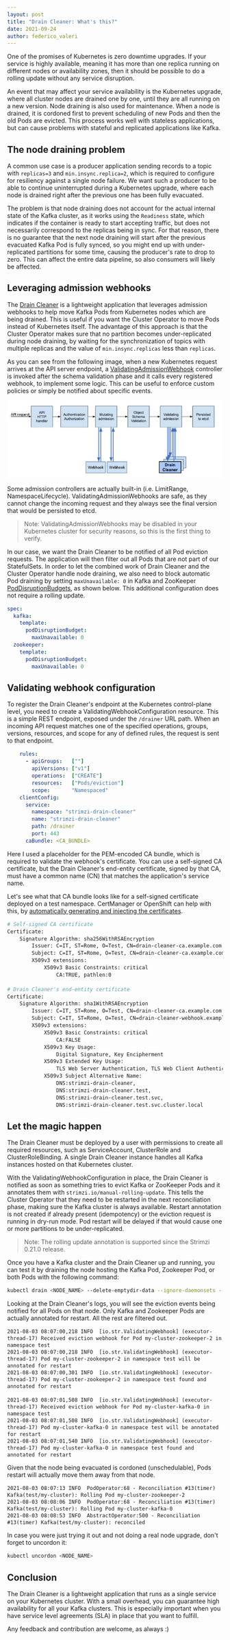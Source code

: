 ```yaml
---
layout: post
title: "Drain Cleaner: What's this?"
date: 2021-09-24
author: federico_valeri
---
```


One of the promises of Kubernetes is zero downtime upgrades. If your service is highly available, meaning it has more 
than one replica running on different nodes or availability zones, then it should be possible to do a rolling update 
without any service disruption.

An event that may affect your service availability is the Kubernetes upgrade, where all cluster nodes are drained one 
by one, until they are all running on a new version. Node draining is also used for maintenance. When a node is drained, 
it is cordoned first to prevent scheduling of new Pods and then the old Pods are evicted. This process works well with 
stateless applications, but can cause problems with stateful and replicated applications like Kafka.

<!--more-->

## The node draining problem

A common use case is a producer application sending records to a topic with `replicas=3` and `min.insync.replica=2`,
which is required to configure for resiliency against a single node failure. We want such a producer to be able to 
continue uninterrupted during a Kubernetes upgrade, where each node is drained right after the previous one has been 
fully evacuated.

The problem is that node draining does not account for the actual internal state of the Kafka cluster, as it works using
the `Readiness` state, which indicates if the container is ready to start accepting traffic, but does not necessarily
correspond to the replicas being in sync. For that reason, there is no guarantee that the next node draining will start
after the previous evacuated Kafka Pod is fully synced, so you might end up with under-replicated partitions for some
time, causing the producer's rate to drop to zero. This can affect the entire data pipeline, so also consumers will 
likely be affected.

## Leveraging admission webhooks

The [Drain Cleaner](https://github.com/strimzi/drain-cleaner) is a lightweight application that leverages admission 
webhooks to help move Kafka Pods from Kubernetes nodes which are being drained. This is useful if you want the 
Cluster Operator to move Pods instead of Kubernetes itself. The advantage of this approach is that the Cluster Operator 
makes sure that no partition becomes under-replicated during node draining, by waiting for the synchronization of topics 
with multiple replicas and the value of `min.insync.replicas` less than `replicas`.

As you can see from the following image, when a new Kubernetes request arrives at the API server endpoint, a 
[ValidatingAdmissionWebhook](https://kubernetes.io/docs/reference/access-authn-authz/extensible-admission-controllers) 
controller is invoked after the schema validation phase and it calls every registered webhook, to implement some 
logic. This can be useful to enforce custom policies or simply be notified about specific events.

![admission controllers](/assets/images/posts/2021-09-24-admission-controllers.png)

Some admission controllers are actually built-in (i.e. LimitRange, NamespaceLifecycle). ValidatingAdmissionWebhooks are 
safe, as they cannot change the incoming request and they always see the final version that would be persisted to etcd. 

> Note: ValidatingAdmissionWebhooks may be disabled in your Kubernetes cluster for security reasons, so this is the first thing to verify.

In our case, we want the Drain Cleaner to be notified of all Pod eviction requests. The application will then filter out 
all Pods that are not part of our StatefulSets. In order to let the combined work of Drain Cleaner and the Cluster 
Operator handle node draining, we also need to block automatic Pod draining by setting `maxUnavailable: 0` in Kafka and 
ZooKeeper [PodDisruptionBudgets](https://kubernetes.io/docs/concepts/workloads/Pods/disruptions/), as shown below. 
This additional configuration does not require a rolling update.

```yaml
spec:
  kafka:
    template:
      podDisruptionBudget:
        maxUnavailable: 0
  zookeeper:
    template:
      podDisruptionBudget:
        maxUnavailable: 0
```

## Validating webhook configuration

To register the Drain Cleaner's endpoint at the Kubernetes control-plane level, you need to create a 
ValidatingWebhookConfiguration resource. This is a simple REST endpoint, exposed under the `/drainer` URL path. When an 
incoming API request matches one of the specified operations, groups, versions, resources, and scope for any of defined 
rules, the request is sent to that endpoint.

```yaml
    rules:
      - apiGroups:   [""]
        apiVersions: ["v1"]
        operations:  ["CREATE"]
        resources:   ["Pods/eviction"]
        scope:       "Namespaced"
    clientConfig:
      service:
        namespace: "strimzi-drain-cleaner"
        name: "strimzi-drain-cleaner"
        path: /drainer
        port: 443
      caBundle: <CA_BUNDLE>
```

Here I used a placeholder for the PEM-encoded CA bundle, which is required to validate the webhook's certificate. You 
can use a self-signed CA certificate, but the Drain Cleaner's end-entity certificate, signed by that CA, must have a 
common name (CN) that matches the application's service name.

Let's see what that CA bundle looks like for a self-signed certificate deployed on a test namespace. CertManager or 
OpenShift can help with this, by [automatically generating and injecting the certificates](https://github.com/strimzi/drain-cleaner/tree/release-0.1.x/packaging/install).

```sh
# Self-signed CA certificate  
Certificate:
    Signature Algorithm: sha256WithRSAEncryption
        Issuer: C=IT, ST=Rome, O=Test, CN=drain-cleaner-ca.example.com
        Subject: C=IT, ST=Rome, O=Test, CN=drain-cleaner-ca.example.com
        X509v3 extensions:
            X509v3 Basic Constraints: critical
                CA:TRUE, pathlen:0

# Drain Cleaner's end-entity certificate         
Certificate:
    Signature Algorithm: sha1WithRSAEncryption
        Issuer: C=IT, ST=Rome, O=Test, CN=drain-cleaner-ca.example.com
        Subject: C=IT, ST=Rome, O=Test, CN=drain-cleaner-webhook.example.com
        X509v3 extensions:
            X509v3 Basic Constraints: critical
                CA:FALSE
            X509v3 Key Usage: 
                Digital Signature, Key Encipherment
            X509v3 Extended Key Usage: 
                TLS Web Server Authentication, TLS Web Client Authentication
            X509v3 Subject Alternative Name: 
                DNS:strimzi-drain-cleaner, 
                DNS:strimzi-drain-cleaner.test, 
                DNS:strimzi-drain-cleaner.test.svc, 
                DNS:strimzi-drain-cleaner.test.svc.cluster.local
```

## Let the magic happen

The Drain Cleaner must be deployed by a user with permissions to create all required resources, such as ServiceAccount, 
ClusterRole and ClusterRoleBinding. A single Drain Cleaner instance handles all Kafka instances hosted on that Kubernetes 
cluster.

With the ValidatingWebhookConfiguration in place, the Drain Cleaner is notified as soon as something tries to evict Kafka 
or ZooKeeper Pods and it annotates them with `strimzi.io/manual-rolling-update`. This tells the Cluster Operator that 
they need to be restarted in the next reconciliation phase, making sure the Kafka cluster is always available. Restart 
annotation is not created if already present (idempotency) or the eviction request is running in dry-run mode. Pod 
restart will be delayed if that would cause one or more partitions to be under-replicated. 

> Note: The rolling update annotation is supported since the Strimzi 0.21.0 release.

Once you have a Kafka cluster and the Drain Cleaner up and running, you can test it by draining the node hosting the 
Kafka Pod, Zookeeper Pod, or both Pods with the following command:

```sh
kubectl drain <NODE_NAME> --delete-emptydir-data --ignore-daemonsets --timeout=6000s --force
```

Looking at the Drain Cleaner's logs, you will see the eviction events being notified for all Pods on that node. Only 
Kafka and Zookeeper Pods are actually annotated for restart. All the rest are filtered out.

```
2021-08-03 08:07:00,218 INFO  [io.str.ValidatingWebhook] (executor-thread-17) Received eviction webhook for Pod my-cluster-zookeeper-2 in namespace test
2021-08-03 08:07:00,218 INFO  [io.str.ValidatingWebhook] (executor-thread-17) Pod my-cluster-zookeeper-2 in namespace test will be annotated for restart
2021-08-03 08:07:00,301 INFO  [io.str.ValidatingWebhook] (executor-thread-17) Pod my-cluster-zookeeper-2 in namespace test found and annotated for restart

2021-08-03 08:07:01,508 INFO  [io.str.ValidatingWebhook] (executor-thread-17) Received eviction webhook for Pod my-cluster-kafka-0 in namespace test
2021-08-03 08:07:01,508 INFO  [io.str.ValidatingWebhook] (executor-thread-17) Pod my-cluster-kafka-0 in namespace test will be annotated for restart
2021-08-03 08:07:01,540 INFO  [io.str.ValidatingWebhook] (executor-thread-17) Pod my-cluster-kafka-0 in namespace test found and annotated for restart
```

Given that the node being evacuated is cordoned (unschedulable), Pods restart will actually move them away from that node.

```
2021-08-03 08:07:13 INFO  PodOperator:68 - Reconciliation #13(timer) Kafka(test/my-cluster): Rolling Pod my-cluster-zookeeper-2
2021-08-03 08:08:06 INFO  PodOperator:68 - Reconciliation #13(timer) Kafka(test/my-cluster): Rolling Pod my-cluster-kafka-0
2021-08-03 08:08:53 INFO  AbstractOperator:500 - Reconciliation #13(timer) Kafka(test/my-cluster): reconciled
```

In case you were just trying it out and not doing a real node upgrade, don't forget to uncordon it:

```sh
kubectl uncordon <NODE_NAME>
```

## Conclusion

The Drain Cleaner is a lightweight application that runs as a single service on your Kubernetes cluster. With a small 
overhead, you can guarantee high availability for all your Kafka clusters. This is especially important when you have 
service level agreements (SLA) in place that you want to fulfill. 

Any feedback and contribution are welcome, as always :)
